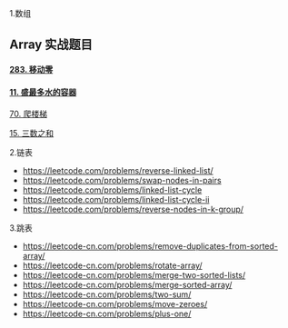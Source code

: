 1.数组

## Array 实战题目

#### [283. 移动零](https://leetcode-cn.com/problems/move-zeroes/)

#### [11. 盛最多水的容器](https://leetcode-cn.com/problems/container-with-most-water/)

[70. 爬楼梯](https://leetcode-cn.com/problems/climbing-stairs/)

[15. 三数之和](https://leetcode-cn.com/problems/3sum/)

2.链表

- <https://leetcode.com/problems/reverse-linked-list/>
- <https://leetcode.com/problems/swap-nodes-in-pairs>
- <https://leetcode.com/problems/linked-list-cycle>
- <https://leetcode.com/problems/linked-list-cycle-ii>
- <https://leetcode.com/problems/reverse-nodes-in-k-group/>

3.跳表

- <https://leetcode-cn.com/problems/remove-duplicates-from-sorted-array/>
- <https://leetcode-cn.com/problems/rotate-array/>
- <https://leetcode-cn.com/problems/merge-two-sorted-lists/>
- <https://leetcode-cn.com/problems/merge-sorted-array/>
- <https://leetcode-cn.com/problems/two-sum/>
- <https://leetcode-cn.com/problems/move-zeroes/>
- <https://leetcode-cn.com/problems/plus-one/>